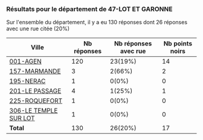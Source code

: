### Résultats pour le département de 47-LOT ET GARONNE

Sur l'ensemble du département, il y a eu 130 réponses dont 26 réponses avec une rue citée (20%)

| Ville | Nb réponses | Nb réponses avec rue | Nb points noirs |
|-------------|-------------|----------------------|-----------------|
|<a href='001-AGEN.md'>001-AGEN</a>|120|23(19%)|14|
|<a href='157-MARMANDE.md'>157-MARMANDE</a>|3|2(66%)|2|
|<a href='195-NERAC.md'>195-NERAC</a>|1|0(0%)|0|
|<a href='201-LE PASSAGE.md'>201-LE PASSAGE</a>|4|1(25%)|1|
|<a href='225-ROQUEFORT.md'>225-ROQUEFORT</a>|1|0(0%)|0|
|<a href='306-LE TEMPLE SUR LOT.md'>306-LE TEMPLE SUR LOT</a>|1|0(0%)|0|
| **Total** |130|26(20%)|17|
